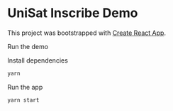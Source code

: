 # UniSat Inscribe Demo

This project was bootstrapped with [Create React App](https://github.com/facebook/create-react-app).

Run the demo

Install dependencies

```bash
yarn
```

Run the app

```bash
yarn start
```
